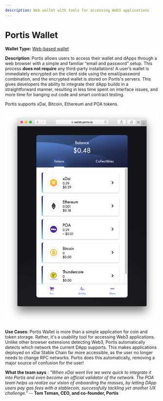 ```yaml
---
description: Web wallet with tools for accessing Web3 applications
---
```


# Portis Wallet

**Wallet Type:** [Web-based wallet](https://www.portis.io/)

**Description**:  Portis allows users to access their wallet and dApps through a web browser with a simple and familiar “email and password” setup. This process **does not require** any third-party installations! A user’s wallet is immediately encrypted on the client side using the email/password combination, and the encrypted wallet is stored on Portis's servers. This gives developers the ability to integrate their dApp builds in a straightforward manner, resulting in less time spent on interface issues, and more time for banging out code and smart contract testing.

Portis supports xDai, Bitcoin, Ethereum and POA tokens.

![Portis Web Wallet](../../.gitbook/assets/portis_2.png)

**Use Cases**: Portis Wallet is more than a simple application for coin and token storage. Rather, it's a usability tool for accessing Web3 applications. Unlike other browser extensions detecting Web3, Portis automatically detects which network the current DApp supports. This makes applications deployed on xDai Stable Chain far more accessible, as the user no longer needs to change RPC networks. Portis does this automatically, removing a major source of confusion for the user!

**What the team says** : _"When xDai went live we were quick to integrate it into Portis and even become an official validator of the network. The POA team helps us realize our vision of onboarding the masses, by letting DApp users pay gas fees with a stablecoin, successfully tackling yet another UX challenge."_ -- **Tom Teman, CEO, and co-founder, Portis**

